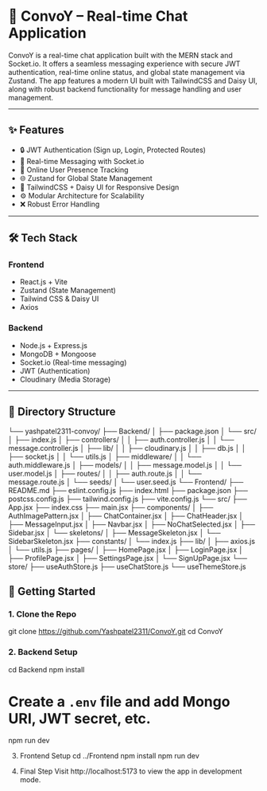 # 🚀 ConvoY – Real-time Chat Application

ConvoY is a real-time chat application built with the MERN stack and Socket.io. It offers a seamless messaging experience with secure JWT authentication, real-time online status, and global state management via Zustand. The app features a modern UI built with TailwindCSS and Daisy UI, along with robust backend functionality for message handling and user management.

---

## ✨ Features

- 🔒 JWT Authentication (Sign up, Login, Protected Routes)
- 💬 Real-time Messaging with Socket.io
- 👥 Online User Presence Tracking
- 🌐 Zustand for Global State Management
- 🎨 TailwindCSS + Daisy UI for Responsive Design
- ⚙️ Modular Architecture for Scalability
- ❌ Robust Error Handling

---

## 🛠️ Tech Stack

### Frontend
- React.js + Vite
- Zustand (State Management)
- Tailwind CSS & Daisy UI
- Axios

### Backend
- Node.js + Express.js
- MongoDB + Mongoose
- Socket.io (Real-time messaging)
- JWT (Authentication)
- Cloudinary (Media Storage)

---

## 📁 Directory Structure


└── yashpatel2311-convoy/
├── Backend/
│ ├── package.json
│ └── src/
│ ├── index.js
│ ├── controllers/
│ │ ├── auth.controller.js
│ │ └── message.controller.js
│ ├── lib/
│ │ ├── cloudinary.js
│ │ ├── db.js
│ │ ├── socket.js
│ │ └── utils.js
│ ├── middleware/
│ │ └── auth.middleware.js
│ ├── models/
│ │ ├── message.model.js
│ │ └── user.model.js
│ ├── routes/
│ │ ├── auth.route.js
│ │ └── message.route.js
│ └── seeds/
│ └── user.seed.js
└── Frontend/
├── README.md
├── eslint.config.js
├── index.html
├── package.json
├── postcss.config.js
├── tailwind.config.js
├── vite.config.js
└── src/
├── App.jsx
├── index.css
├── main.jsx
├── components/
│ ├── AuthImagePattern.jsx
│ ├── ChatContainer.jsx
│ ├── ChatHeader.jsx
│ ├── MessageInput.jsx
│ ├── Navbar.jsx
│ ├── NoChatSelected.jsx
│ ├── Sidebar.jsx
│ └── skeletons/
│ ├── MessageSkeleton.jsx
│ └── SidebarSkeleton.jsx
├── constants/
│ └── index.js
├── lib/
│ ├── axios.js
│ └── utils.js
├── pages/
│ ├── HomePage.jsx
│ ├── LoginPage.jsx
│ ├── ProfilePage.jsx
│ ├── SettingsPage.jsx
│ └── SignUpPage.jsx
└── store/
├── useAuthStore.js
├── useChatStore.js
└── useThemeStore.js



## 🧪 Getting Started

### 1. Clone the Repo

git clone https://github.com/Yashpatel2311/ConvoY.git
cd ConvoY

### 2. Backend Setup
cd Backend
npm install
# Create a `.env` file and add Mongo URI, JWT secret, etc.
npm run dev

3. Frontend Setup
cd ../Frontend
npm install
npm run dev

4. Final Step
   Visit http://localhost:5173 to view the app in development mode.

